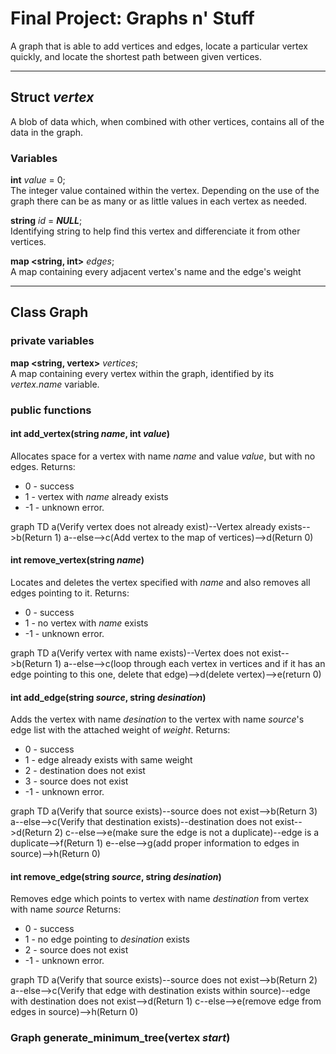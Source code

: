 # Final Project: Graphs n' Stuff
A graph that is able to add vertices and edges, locate a particular vertex quickly, and locate the shortest path between given vertices.

---
## Struct *vertex*
A blob of data which, when combined with other vertices, contains all of the data in the graph.
### Variables
**int** *value* = 0;  
The integer value contained within the vertex. Depending on the use of the graph there can be as many or as little values in each vertex as needed.

**string** *id* = ***NULL***;  
Identifying string to help find this vertex and differenciate it from other vertices.

**map <string, int>** *edges*;  
A map containing every adjacent vertex's name and the edge's weight

---
## Class Graph
### private variables 
**map <string, vertex>** *vertices*;  
A map containing every vertex within the graph, identified by its *vertex.name* variable.

### public functions
#### int add_vertex(string *name*, int *value*)
Allocates space for a vertex with name *name* and value *value*, but with no edges.
Returns:
- 0 - success
- 1 - vertex with *name* already exists
- -1 - unknown error.

<div class="mermaid">
     graph TD
    a(Verify vertex does not already exist)--Vertex already exists-->b(Return 1)
    a--else-->c(Add vertex to the map of vertices)-->d(Return 0)
</div>

#### int remove_vertex(string *name*)
Locates and deletes the vertex specified with *name* and also removes all edges pointing to it.
Returns:
- 0 - success
- 1 - no vertex with *name* exists
- -1 - unknown error.

<div class="mermaid">
     graph TD
    a(Verify vertex with name exists)--Vertex does not exist-->b(Return 1)
    a--else-->c(loop through each vertex in vertices and if it has an edge pointing to this one, delete that edge)-->d(delete vertex)-->e(return 0)
</div>

#### int add_edge(string *source*, string *desination*)
Adds the vertex with name *desination* to the vertex with name *source*'s edge list with the attached weight of *weight*.
Returns:
- 0 - success
- 1 - edge already exists with same weight
- 2 - destination does not exist
- 3 - source does not exist
- -1 - unknown error.

<div class="mermaid">
     graph TD
    a(Verify that source exists)--source does not exist-->b(Return 3)
    a--else-->c(Verify that destination exists)--destination does not exist-->d(Return 2)
    c--else-->e(make sure the edge is not a duplicate)--edge is a duplicate-->f(Return 1)
    e--else-->g(add proper information to edges in source)-->h(Return 0)
</div>

#### int remove_edge(string *source*, string *desination*)
Removes edge which points to vertex with name *destination* from vertex with name *source*
Returns:
- 0 - success
- 1 - no edge pointing to *desination* exists
- 2 - source does not exist
- -1 - unknown error.

<div class="mermaid">
     graph TD
    a(Verify that source exists)--source does not exist-->b(Return 2)
    a--else-->c(Verify that edge with destination exists within source)--edge with destination does not exist-->d(Return 1)
    c--else-->e(remove edge from edges in source)-->h(Return 0)
</div>


### Graph generate_minimum_tree(vertex *start*)

